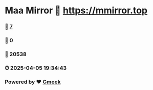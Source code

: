 # Maa Mirror :link: https://mmirror.top 
### :page_facing_up: [7](https://mmirror.top/tag.html) 
### :speech_balloon: 0 
### :hibiscus: 20538 
### :alarm_clock: 2025-04-05 19:34:43 
### Powered by :heart: [Gmeek](https://github.com/Meekdai/Gmeek)
